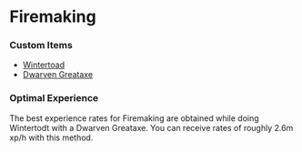 # Firemaking

### Custom Items

* [Wintertoad](https://bso-wiki.oldschool.gg/custom-items/pets)
* [Dwarven Greataxe](https://bso-wiki.oldschool.gg/custom-items/equippables#dwarven-equipment)

### Optimal Experience

The best experience rates for Firemaking are obtained while doing Wintertodt with a Dwarven Greataxe. You can receive rates of roughly 2.6m xp/h with this method.
